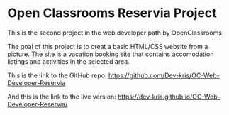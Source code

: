 # Open Classrooms Reservia Project
This is the second project in the web developer path by OpenClassrooms

The goal of this project is to creat a basic HTML/CSS website from a picture.
The site is a vacation booking site that contains accomodation listings and activities in the selected area. 

This is the link to the GitHub repo: https://github.com/Dev-kris/OC-Web-Developer-Reservia

And this is the link to the live version: https://dev-kris.github.io/OC-Web-Developer-Reservia/